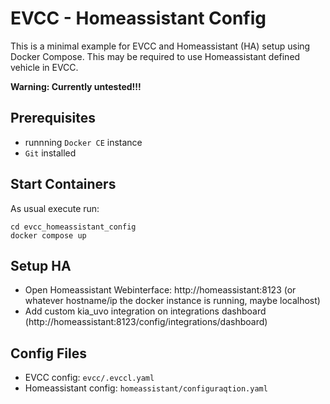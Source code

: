 # EVCC - Homeassistant Config
This is a minimal example for EVCC and Homeassistant (HA) setup using Docker Compose. This may be required to use Homeassistant defined vehicle in EVCC.

**Warning: Currently untested!!!**

## Prerequisites
- runnning `Docker CE` instance
- `Git` installed

## Start Containers
As usual execute run:
```
cd evcc_homeassistant_config
docker compose up
``` 

## Setup HA
- Open Homeassistant Webinterface: http://homeassistant:8123 (or whatever hostname/ip the docker instance is running, maybe localhost)
- Add custom kia_uvo integration on integrations dashboard (http://homeassistant:8123/config/integrations/dashboard) 
## Config Files
- EVCC config: `evcc/.evccl.yaml` 
- Homeassistant config: `homeassistant/configuraqtion.yaml`

